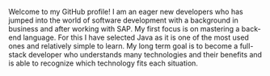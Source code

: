 Welcome to my GitHub profile! 
I am an eager new developers who has jumped into the world of software development with a background in business and after working with SAP.
My first focus is on mastering a back-end language. For this I have selected Java as it is one of the most used ones and relatively simple to learn.
My long term goal is to become a full-stack developer who understands many technologies and their benefits and is able to recognize which technology fits each situation.
